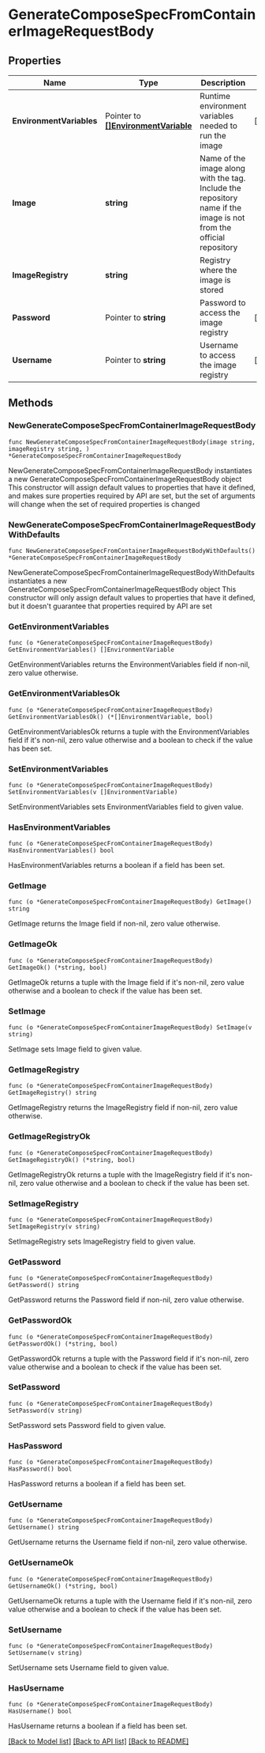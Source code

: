 # GenerateComposeSpecFromContainerImageRequestBody

## Properties

Name | Type | Description | Notes
------------ | ------------- | ------------- | -------------
**EnvironmentVariables** | Pointer to [**[]EnvironmentVariable**](EnvironmentVariable.md) | Runtime environment variables needed to run the image | [optional] 
**Image** | **string** | Name of the image along with the tag. Include the repository name if the image is not from the official repository | 
**ImageRegistry** | **string** | Registry where the image is stored | 
**Password** | Pointer to **string** | Password to access the image registry | [optional] 
**Username** | Pointer to **string** | Username to access the image registry | [optional] 

## Methods

### NewGenerateComposeSpecFromContainerImageRequestBody

`func NewGenerateComposeSpecFromContainerImageRequestBody(image string, imageRegistry string, ) *GenerateComposeSpecFromContainerImageRequestBody`

NewGenerateComposeSpecFromContainerImageRequestBody instantiates a new GenerateComposeSpecFromContainerImageRequestBody object
This constructor will assign default values to properties that have it defined,
and makes sure properties required by API are set, but the set of arguments
will change when the set of required properties is changed

### NewGenerateComposeSpecFromContainerImageRequestBodyWithDefaults

`func NewGenerateComposeSpecFromContainerImageRequestBodyWithDefaults() *GenerateComposeSpecFromContainerImageRequestBody`

NewGenerateComposeSpecFromContainerImageRequestBodyWithDefaults instantiates a new GenerateComposeSpecFromContainerImageRequestBody object
This constructor will only assign default values to properties that have it defined,
but it doesn't guarantee that properties required by API are set

### GetEnvironmentVariables

`func (o *GenerateComposeSpecFromContainerImageRequestBody) GetEnvironmentVariables() []EnvironmentVariable`

GetEnvironmentVariables returns the EnvironmentVariables field if non-nil, zero value otherwise.

### GetEnvironmentVariablesOk

`func (o *GenerateComposeSpecFromContainerImageRequestBody) GetEnvironmentVariablesOk() (*[]EnvironmentVariable, bool)`

GetEnvironmentVariablesOk returns a tuple with the EnvironmentVariables field if it's non-nil, zero value otherwise
and a boolean to check if the value has been set.

### SetEnvironmentVariables

`func (o *GenerateComposeSpecFromContainerImageRequestBody) SetEnvironmentVariables(v []EnvironmentVariable)`

SetEnvironmentVariables sets EnvironmentVariables field to given value.

### HasEnvironmentVariables

`func (o *GenerateComposeSpecFromContainerImageRequestBody) HasEnvironmentVariables() bool`

HasEnvironmentVariables returns a boolean if a field has been set.

### GetImage

`func (o *GenerateComposeSpecFromContainerImageRequestBody) GetImage() string`

GetImage returns the Image field if non-nil, zero value otherwise.

### GetImageOk

`func (o *GenerateComposeSpecFromContainerImageRequestBody) GetImageOk() (*string, bool)`

GetImageOk returns a tuple with the Image field if it's non-nil, zero value otherwise
and a boolean to check if the value has been set.

### SetImage

`func (o *GenerateComposeSpecFromContainerImageRequestBody) SetImage(v string)`

SetImage sets Image field to given value.


### GetImageRegistry

`func (o *GenerateComposeSpecFromContainerImageRequestBody) GetImageRegistry() string`

GetImageRegistry returns the ImageRegistry field if non-nil, zero value otherwise.

### GetImageRegistryOk

`func (o *GenerateComposeSpecFromContainerImageRequestBody) GetImageRegistryOk() (*string, bool)`

GetImageRegistryOk returns a tuple with the ImageRegistry field if it's non-nil, zero value otherwise
and a boolean to check if the value has been set.

### SetImageRegistry

`func (o *GenerateComposeSpecFromContainerImageRequestBody) SetImageRegistry(v string)`

SetImageRegistry sets ImageRegistry field to given value.


### GetPassword

`func (o *GenerateComposeSpecFromContainerImageRequestBody) GetPassword() string`

GetPassword returns the Password field if non-nil, zero value otherwise.

### GetPasswordOk

`func (o *GenerateComposeSpecFromContainerImageRequestBody) GetPasswordOk() (*string, bool)`

GetPasswordOk returns a tuple with the Password field if it's non-nil, zero value otherwise
and a boolean to check if the value has been set.

### SetPassword

`func (o *GenerateComposeSpecFromContainerImageRequestBody) SetPassword(v string)`

SetPassword sets Password field to given value.

### HasPassword

`func (o *GenerateComposeSpecFromContainerImageRequestBody) HasPassword() bool`

HasPassword returns a boolean if a field has been set.

### GetUsername

`func (o *GenerateComposeSpecFromContainerImageRequestBody) GetUsername() string`

GetUsername returns the Username field if non-nil, zero value otherwise.

### GetUsernameOk

`func (o *GenerateComposeSpecFromContainerImageRequestBody) GetUsernameOk() (*string, bool)`

GetUsernameOk returns a tuple with the Username field if it's non-nil, zero value otherwise
and a boolean to check if the value has been set.

### SetUsername

`func (o *GenerateComposeSpecFromContainerImageRequestBody) SetUsername(v string)`

SetUsername sets Username field to given value.

### HasUsername

`func (o *GenerateComposeSpecFromContainerImageRequestBody) HasUsername() bool`

HasUsername returns a boolean if a field has been set.


[[Back to Model list]](../README.md#documentation-for-models) [[Back to API list]](../README.md#documentation-for-api-endpoints) [[Back to README]](../README.md)


